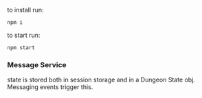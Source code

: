 to install run:

```
npm i
```

to start run:

```
npm start
```

### Message Service

state is stored both in session storage and in a Dungeon State obj.
Messaging events trigger this.
